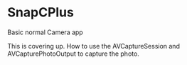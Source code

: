 # SnapCPlus
Basic normal Camera app

This is covering up. How to use the AVCaptureSession and AVCapturePhotoOutput to capture the photo.
